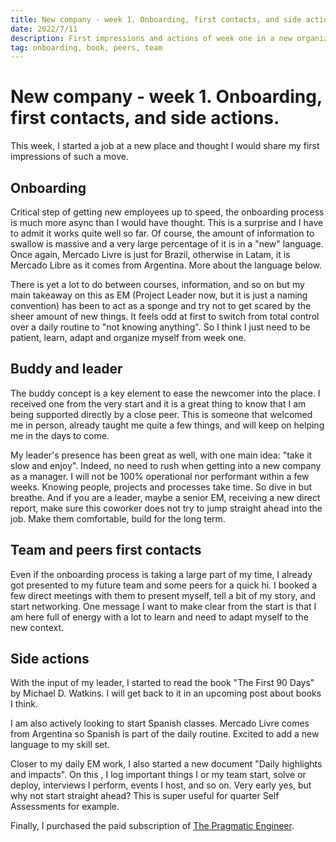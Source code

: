 ```yaml
---
title: New company - week 1. Onboarding, first contacts, and side actions.
date: 2022/7/11
description: First impressions and actions of week one in a new organization.
tag: onboarding, book, peers, team
---
```


# New company - week 1. Onboarding, first contacts, and side actions.

This week, I started a job at a new place and thought I would share my first impressions of such a move.

## Onboarding

Critical step of getting new employees up to speed, the onboarding process is much more async than I would have thought. This is a surprise and I have to admit it works quite well so far. Of course, the amount of information to swallow is massive and a very large percentage of it is in a "new" language. Once again, Mercado Livre is just for Brazil, otherwise in Latam, it is Mercado Libre as it comes from Argentina. More about the language below.

There is yet a lot to do between courses, information, and so on but my main takeaway on this as EM (Project Leader now, but it is just a naming convention) has been to act as a sponge and try not to get scared by the sheer amount of new things. It feels odd at first to switch from total control over a daily routine to "not knowing anything". So I think I just need to be patient, learn, adapt and organize myself from week one.

## Buddy and leader

The buddy concept is a key element to ease the newcomer into the place. I received one from the very start and it is a great thing to know that I am being supported directly by a close peer. This is someone that welcomed me in person, already taught me quite a few things, and will keep on helping me in the days to come. 

My leader's presence has been great as well, with one main idea: "take it slow and enjoy". Indeed, no need to rush when getting into a new company as a manager. I will not be 100% operational nor performant within a few weeks. Knowing people, projects and processes take time. So dive in but breathe. And if you are a leader, maybe a senior EM, receiving a new direct report, make sure this coworker does not try to jump straight ahead into the job. Make them comfortable, build for the long term.

## Team and peers first contacts

Even if the onboarding process is taking a large part of my time, I already got presented to my future team and some peers for a quick hi. I booked a few direct meetings with them to present myself, tell a bit of my story, and start networking. One message I want to make clear from the start is that I am here full of energy with a lot to learn and need to adapt myself to the new context. 

## Side actions

With the input of my leader,  I started to read the book "The First 90 Days" by Michael D. Watkins. I will get back to it in an upcoming post about books I think. 

I am also actively looking to start Spanish classes. Mercado Livre comes from Argentina so Spanish is part of the daily routine. Excited to add a new language to my skill set. 

Closer to my daily EM work, I also started a new document "Daily highlights and impacts". On this , I log important things I or my team start, solve or deploy, interviews I perform, events I host, and so on. Very early yes, but why not start straight ahead? This is super useful for quarter Self Assessments for example. 

Finally, I purchased the paid subscription of [The Pragmatic Engineer](https://newsletter.pragmaticengineer.com). 